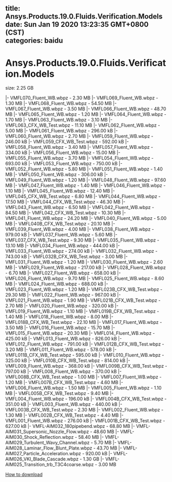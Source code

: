 
title: Ansys.Products.19.0.Fluids.Verification.Models
date: Sun Jan 19 2020 13:23:35 GMT+0800 (CST)    
categories: baidu
---

# Ansys.Products.19.0.Fluids.Verification.Models
size: 2.25 GB
 
 
|- VMFL070_Fluent_WB.wbpz - 2.30 MB
|- VMFL069_Fluent_WB.wbpz - 1.30 MB
|- VMFL068_Fluent_WB.wbpz - 54.50 MB
|- VMFL067_Fluent_WB.wbpz - 3.50 MB
|- VMFL066_Fluent_WB.wbpz - 48.70 MB
|- VMFL065_Fluent_WB.wbpz - 1.20 MB
|- VMFL064_Fluent_WB.wbpz - 1.70 MB
|- VMFL063_Fluent_WB.wbpz - 3.10 MB
|- VMFL063_CFX_WB_Test.wbpz - 11.10 MB
|- VMFL062_Fluent_WB.wbpz - 5.00 MB
|- VMFL061_Fluent_WB.wbpz - 296.00 kB
|- VMFL060_Fluent_WB.wbpz - 2.70 MB
|- VMFL059_Fluent_WB.wbpz - 246.00 kB
|- VMFL059_CFX_WB_Test.wbpz - 592.00 kB
|- VMFL058_Fluent_WB.wbpz - 3.40 MB
|- VMFL057_Fluent_WB.wbpz - 334.00 kB
|- VMFL056_Fluent_WB.wbpz - 15.00 MB
|- VMFL055_Fluent_WB.wbpz - 3.70 MB
|- VMFL054_Fluent_WB.wbpz - 693.00 kB
|- VMFL053_Fluent_WB.wbpz - 750.00 kB
|- VMFL052_Fluent_WB.wbpz - 5.80 MB
|- VMFL051_Fluent_WB.wbpz - 1.40 MB
|- VMFL050_Fluent_WB.wbpz - 306.00 kB
|- VMFL049_Fluent_WB.wbpz - 1.20 MB
|- VMFL048_Fluent_WB.wbpz - 97.60 MB
|- VMFL047_Fluent_WB.wbpz - 1.40 MB
|- VMFL046_Fluent_WB.wbpz - 1.10 MB
|- VMFL045_Fluent_WB.wbpz - 12.40 MB
|- VMFL045_CFX_WB_Test.wbpz - 6.80 MB
|- VMFL044_Fluent_WB.wbpz - 17.50 MB
|- VMFL044_CFX_WB_Test.wbpz - 46.30 MB
|- VMFL043_Fluent_WB.wbpz - 6.50 MB
|- VMFL042_Fluent_WB.wbpz - 84.50 MB
|- VMFL042_CFX_WB_Test.wbpz - 10.30 MB
|- VMFL041_Fluent_WB.wbpz - 24.20 MB
|- VMFL040_Fluent_WB.wbpz - 5.00 MB
|- VMFL040B_CFX_WB_Test.wbpz - 20.10 MB
|- VMFL039_Fluent_WB.wbpz - 4.00 MB
|- VMFL038_Fluent_WB.wbpz - 979.00 kB
|- VMFL037_Fluent_WB.wbpz - 5.60 MB
|- VMFL037_CFX_WB_Test.wbpz - 9.30 MB
|- VMFL035_Fluent_WB.wbpz - 13.10 MB
|- VMFL034_Fluent_WB.wbpz - 444.00 kB
|- VMFL033_Fluent_WB.wbpz - 274.00 kB
|- VMFL032_Fluent_WB.wbpz - 743.00 kB
|- VMFL032B_CFX_WB_Test.wbpz - 3.00 MB
|- VMFL031_Fluent_WB.wbpz - 1.20 MB
|- VMFL030_Fluent_WB.wbpz - 2.60 MB
|- VMFL029_Fluent_WB.wbpz - 217.00 kB
|- VMFL028_Fluent_WB.wbpz - 6.70 MB
|- VMFL027_Fluent_WB.wbpz - 658.00 kB
|- VMFL026_Fluent_WB.wbpz - 9.70 MB
|- VMFL025_Fluent_WB.wbpz - 8.60 MB
|- VMFL024_Fluent_WB.wbpz - 688.00 kB
|- VMFL023_Fluent_WB.wbpz - 1.20 MB
|- VMFL023B_CFX_WB_Test.wbpz - 29.30 MB
|- VMFL022_Fluent_WB.wbpz - 967.00 kB
|- VMFL021_Fluent_WB.wbpz - 1.90 MB
|- VMFL021B_CFX_WB_Test.wbpz - 2.70 MB
|- VMFL020_Fluent_WB.wbpz - 320.00 kB
|- VMFL019_Fluent_WB.wbpz - 1.10 MB
|- VMFL019B_CFX_WB_Test.wbpz - 1.40 MB
|- VMFL018_Fluent_WB.wbpz - 8.00 MB
|- VMFL018B_CFX_WB_Test.wbpz - 22.10 MB
|- VMFL017_Fluent_WB.wbpz - 3.50 MB
|- VMFL016_Fluent_WB.wbpz - 15.70 MB
|- VMFL015_Fluent_WB.wbpz - 20.30 MB
|- VMFL014_Fluent_WB.wbpz - 425.00 kB
|- VMFL013_Fluent_WB.wbpz - 826.00 kB
|- VMFL012_Fluent_WB.wbpz - 791.00 kB
|- VMFL012B_CFX_WB_Test.wbpz - 3.20 MB
|- VMFL011_Fluent_WB.wbpz - 578.00 kB
|- VMFL011B_CFX_WB_Test.wbpz - 595.00 kB
|- VMFL010_Fluent_WB.wbpz - 325.00 kB
|- VMFL010B_CFX_WB_Test.wbpz - 814.00 kB
|- VMFL009_Fluent_WB.wbpz - 368.00 kB
|- VMFL009B_CFX_WB_Test.wbpz - 797.00 kB
|- VMFL008_Fluent_WB.wbpz - 370.00 kB
|- VMFL008B_CFX_WB_Test.wbpz - 1.00 MB
|- VMFL007_Fluent_WB.wbpz - 1.20 MB
|- VMFL007B_CFX_WB_Test.wbpz - 4.60 MB
|- VMFL006_Fluent_WB.wbpz - 1.50 MB
|- VMFL005_Fluent_WB.wbpz - 1.10 MB
|- VMFL005B_CFX_WB_Test.wbpz - 9.40 MB
|- VMFL004_Fluent_WB.wbpz - 196.00 kB
|- VMFL004B_CFX_WB_Test.wbpz - 351.00 kB
|- VMFL003_Fluent_WB.wbpz - 440.00 kB
|- VMFL003B_CFX_WB_Test.wbpz - 2.30 MB
|- VMFL002_Fluent_WB.wbpz - 1.30 MB
|- VMFL002B_CFX_WB_Test.wbpz - 4.40 MB
|- VMFL001_Fluent_WB.wbpz - 276.00 kB
|- VMFL001B_CFX_WB_Test.wbpz - 627.00 kB
|- VMFL-AIM032_180pipebend.wbpz - 68.80 MB
|- VMFL-AIM031_Supersonic_Nozzle_Flow.wbpz - 48.60 MB
|- VMFL-AIM030_Shock_Reflection.wbpz - 58.40 MB
|- VMFL-AIM029_Turbulent_Wavy_Channel.wbpz - 5.70 MB
|- VMFL-AIM028_Laminar_Flow_Blunt_Plate.wbpz - 43.70 MB
|- VMFL-AIM027_Particle_Acceleration.wbpz - 920.00 kB
|- VMFL-AIM026_VKI_Blade_Cascade.wbpz - 1.30 GB
|- VMFL-AIM025_Transition_trb_T3C4coarse.wbpz - 3.00 MB

[How to download](https://bpcam.bemobtrk.com/go/2ceec3aa-1ca2-46d6-b9ff-aaa5c184517c?jno=503)